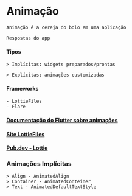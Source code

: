# Animação

    Animação é a cereja do bolo em uma aplicação

    Respostas do app

#### Tipos
	> Implícitas: widgets preparados/prontas
    
	> Explícitas: animações customizadas
	
#### Frameworks 
    - LottieFiles
    - Flare

#### [Documentação do Flutter sobre animações](https://docs.flutter.dev/ui/animations)
#### [Site LottieFiles](https://lottiefiles.com/featured)
#### [Pub.dev - Lottie](https://pub.dev/packages/lottie)
	

### Animações Implícitas

    > Align - AnimatedAlign
    > Container - AnimatedConteiner
    > Text - AnimatedDefaultTextStyle
